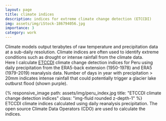 ```yaml
---
layout: page
title: climate indices
description: indices for extreme climate change detection (ETCCDI) 
img: assets/img/iStock-186794056.jpg
importance: 3
category: work
---
```


Climate models output terabytes of raw temperature and precipitation data at a sub-daily resolution. Climate indices are often used to identify extreme conditions such as drought or intense rainfall from the climate data.   
Here I calculate [ETCCDI](http://etccdi.pacificclimate.org/) climate change detection indices for Peru using daily precipitation from the ERA5-back extension (1950-1978) and ERA5 (1979-2019) reanalysis data.  Number of days in year with precipitation > 20mm indicates intense rainfall that could potentially trigger a glacier lake outburst flood (shown purple).


<div class="row">
    <div class="col-sm mt-3 mt-md-0">
        {% responsive_image path: assets/img/peru_index.jpg title: "ETCCDI climate change detection indices" class: "img-fluid rounded z-depth-1" %}
    </div>
</div>
<div class="caption">
    ETCCDI climate indices calculated using daily reanalysis precipitation. The open source Climate Data Operators (CDO) are used to calculate the indices.   
</div>
